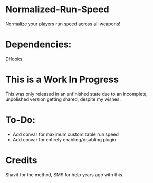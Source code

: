 # Normalized-Run-Speed

Normalize your players run speed across all weapons!

# Dependencies:

DHooks

# This is a Work In Progress

This was only released in an unfinished state due to an incomplete, unpolished version getting shared, despite my wishes.

# To-Do:

- Add convar for maximum customizable run speed
- Add convar for entirely enabling/disabling plugin

# Credits

Shavit for the method, SM9 for help years ago with this.
